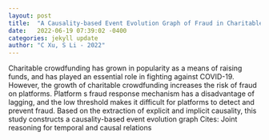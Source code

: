 ```yaml
---
layout: post
title:  "A Causality-based Event Evolution Graph of Fraud in Charitable Crowdfunding"
date:   2022-06-19 07:39:02 -0400
categories: jekyll update
author: "C Xu, S Li - 2022"
---
```

Charitable crowdfunding has grown in popularity as a means of raising funds, and has played an essential role in fighting against COVID-19. However, the growth of charitable crowdfunding increases the risk of fraud on platforms. Platform s fraud response mechanism has a disadvantage of lagging, and the low threshold makes it difficult for platforms to detect and prevent fraud. Based on the extraction of explicit and implicit causality, this study constructs a causality-based event evolution graph  Cites: Joint reasoning for temporal and causal relations